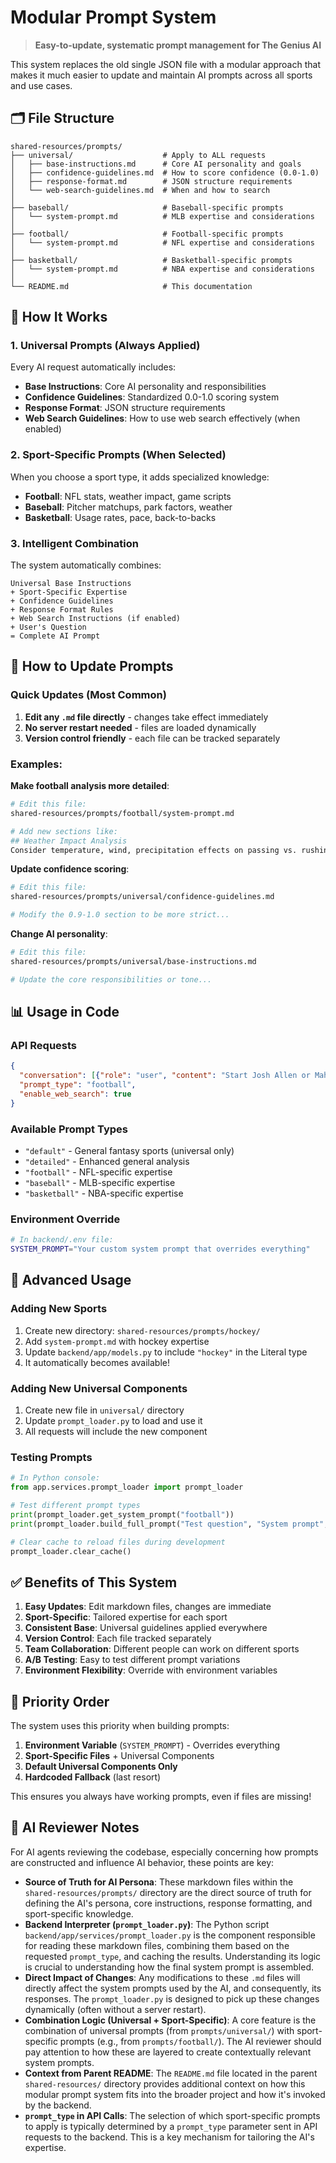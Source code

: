 # Modular Prompt System

> **Easy-to-update, systematic prompt management for The Genius AI**

This system replaces the old single JSON file with a modular approach that makes it much easier to update and maintain AI prompts across all sports and use cases.

## 🗂️ **File Structure**

```
shared-resources/prompts/
├── universal/                    # Apply to ALL requests
│   ├── base-instructions.md      # Core AI personality and goals
│   ├── confidence-guidelines.md  # How to score confidence (0.0-1.0)
│   ├── response-format.md        # JSON structure requirements
│   └── web-search-guidelines.md  # When and how to search
│
├── baseball/                     # Baseball-specific prompts
│   └── system-prompt.md          # MLB expertise and considerations
│
├── football/                     # Football-specific prompts
│   └── system-prompt.md          # NFL expertise and considerations
│
├── basketball/                   # Basketball-specific prompts
│   └── system-prompt.md          # NBA expertise and considerations
│
└── README.md                     # This documentation
```

## 🎯 **How It Works**

### 1. **Universal Prompts** (Always Applied)
Every AI request automatically includes:
- **Base Instructions**: Core AI personality and responsibilities
- **Confidence Guidelines**: Standardized 0.0-1.0 scoring system
- **Response Format**: JSON structure requirements
- **Web Search Guidelines**: How to use web search effectively (when enabled)

### 2. **Sport-Specific Prompts** (When Selected)
When you choose a sport type, it adds specialized knowledge:
- **Football**: NFL stats, weather impact, game scripts
- **Baseball**: Pitcher matchups, park factors, weather
- **Basketball**: Usage rates, pace, back-to-backs

### 3. **Intelligent Combination**
The system automatically combines:
```
Universal Base Instructions
+ Sport-Specific Expertise  
+ Confidence Guidelines
+ Response Format Rules
+ Web Search Instructions (if enabled)
+ User's Question
= Complete AI Prompt
```

## 🚀 **How to Update Prompts**

### **Quick Updates** (Most Common)
1. **Edit any `.md` file directly** - changes take effect immediately
2. **No server restart needed** - files are loaded dynamically
3. **Version control friendly** - each file can be tracked separately

### **Examples**:

**Make football analysis more detailed**:
```bash
# Edit this file:
shared-resources/prompts/football/system-prompt.md

# Add new sections like:
## Weather Impact Analysis
Consider temperature, wind, precipitation effects on passing vs. rushing games...
```

**Update confidence scoring**:
```bash
# Edit this file:
shared-resources/prompts/universal/confidence-guidelines.md

# Modify the 0.9-1.0 section to be more strict...
```

**Change AI personality**:
```bash
# Edit this file:
shared-resources/prompts/universal/base-instructions.md

# Update the core responsibilities or tone...
```

## 📊 **Usage in Code**

### **API Requests**
```json
{
  "conversation": [{"role": "user", "content": "Start Josh Allen or Mahomes?"}],
  "prompt_type": "football",
  "enable_web_search": true
}
```

### **Available Prompt Types**
- `"default"` - General fantasy sports (universal only)
- `"detailed"` - Enhanced general analysis 
- `"football"` - NFL-specific expertise
- `"baseball"` - MLB-specific expertise
- `"basketball"` - NBA-specific expertise

### **Environment Override**
```bash
# In backend/.env file:
SYSTEM_PROMPT="Your custom system prompt that overrides everything"
```

## 🔧 **Advanced Usage**

### **Adding New Sports**
1. Create new directory: `shared-resources/prompts/hockey/`
2. Add `system-prompt.md` with hockey expertise
3. Update `backend/app/models.py` to include `"hockey"` in the Literal type
4. It automatically becomes available!

### **Adding New Universal Components**
1. Create new file in `universal/` directory
2. Update `prompt_loader.py` to load and use it
3. All requests will include the new component

### **Testing Prompts**
```python
# In Python console:
from app.services.prompt_loader import prompt_loader

# Test different prompt types
print(prompt_loader.get_system_prompt("football"))
print(prompt_loader.build_full_prompt("Test question", "System prompt", {}))

# Clear cache to reload files during development
prompt_loader.clear_cache()
```

## ✅ **Benefits of This System**

1. **Easy Updates**: Edit markdown files, changes are immediate
2. **Sport-Specific**: Tailored expertise for each sport
3. **Consistent Base**: Universal guidelines applied everywhere  
4. **Version Control**: Each file tracked separately
5. **Team Collaboration**: Different people can work on different sports
6. **A/B Testing**: Easy to test different prompt variations
7. **Environment Flexibility**: Override with environment variables

## 🚨 **Priority Order**

The system uses this priority when building prompts:

1. **Environment Variable** (`SYSTEM_PROMPT`) - Overrides everything
2. **Sport-Specific Files** + Universal Components
3. **Default Universal Components Only**
4. **Hardcoded Fallback** (last resort)

This ensures you always have working prompts, even if files are missing!

## 🤖 AI Reviewer Notes

For AI agents reviewing the codebase, especially concerning how prompts are constructed and influence AI behavior, these points are key:

-   **Source of Truth for AI Persona**: These markdown files within the `shared-resources/prompts/` directory are the direct source of truth for defining the AI's persona, core instructions, response formatting, and sport-specific knowledge.
-   **Backend Interpreter (`prompt_loader.py`)**: The Python script `backend/app/services/prompt_loader.py` is the component responsible for reading these markdown files, combining them based on the requested `prompt_type`, and caching the results. Understanding its logic is crucial to understanding how the final system prompt is assembled.
-   **Direct Impact of Changes**: Any modifications to these `.md` files will directly affect the system prompts used by the AI, and consequently, its responses. The `prompt_loader.py` is designed to pick up these changes dynamically (often without a server restart).
-   **Combination Logic (Universal + Sport-Specific)**: A core feature is the combination of universal prompts (from `prompts/universal/`) with sport-specific prompts (e.g., from `prompts/football/`). The AI reviewer should pay attention to how these are layered to create contextually relevant system prompts.
-   **Context from Parent README**: The `README.md` file located in the parent `shared-resources/` directory provides additional context on how this modular prompt system fits into the broader project and how it's invoked by the backend.
-   **`prompt_type` in API Calls**: The selection of which sport-specific prompts to apply is typically determined by a `prompt_type` parameter sent in API requests to the backend. This is a key mechanism for tailoring the AI's expertise.